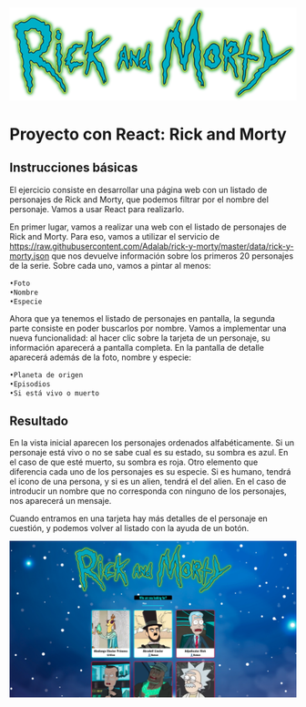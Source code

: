 ![Logo](./src/images/logo.png)

# Proyecto con React: Rick and Morty

## Instrucciones básicas

El ejercicio consiste en desarrollar una página web con un listado de personajes de Rick and Morty, que podemos filtrar por el nombre del personaje. Vamos a usar React para realizarlo.

En primer lugar, vamos a realizar una web con el listado de personajes de Rick and Morty. Para eso, vamos a utilizar el servicio de https://raw.githubusercontent.com/Adalab/rick-y-morty/master/data/rick-y-morty.json que nos devuelve información sobre los primeros 20 personajes de la serie. Sobre cada uno, vamos a pintar al menos:

    •Foto
    •Nombre
    •Especie

Ahora que ya tenemos el listado de personajes en pantalla, la segunda parte consiste en poder buscarlos por nombre.
Vamos a implementar una nueva funcionalidad: al hacer clic sobre la tarjeta de un personaje, su información aparecerá a pantalla completa. En la pantalla de detalle aparecerá además de la foto, nombre y especie:

    •Planeta de origen
    •Episodios
    •Si está vivo o muerto

## Resultado

En la vista inicial aparecen los personajes ordenados alfabéticamente. Si un personaje está vivo o no se sabe cual es su estado, su sombra es azul. En el caso de que esté muerto, su sombra es roja. Otro elemento que diferencia cada uno de los personajes es su especie. Si es humano, tendrá el icono de una persona, y si es un alien, tendrá el del alien.
En el caso de introducir un nombre que no corresponda con ninguno de los personajes, nos aparecerá un mensaje.

Cuando entramos en una tarjeta hay más detalles de el personaje en cuestión, y podemos volver al listado con la ayuda de un botón.

![Logo](./src/images/result.png)
